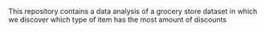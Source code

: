 This repository contains a data analysis of a grocery store dataset in which we discover which type of item has the most amount of discounts
